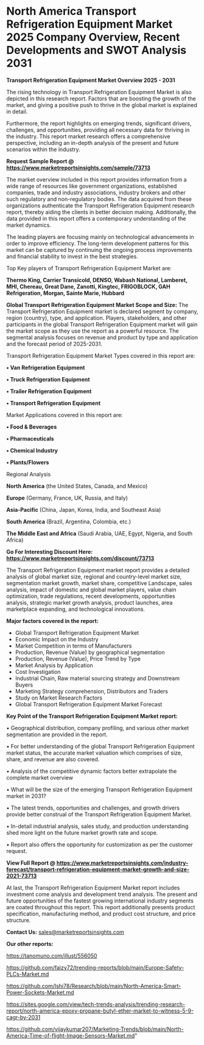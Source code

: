 # North America Transport Refrigeration Equipment Market 2025 Company Overview, Recent Developments and SWOT Analysis 2031

<Strong> Transport Refrigeration Equipment Market Overview 2025 - 2031</strong>

The rising technology in Transport Refrigeration Equipment Market is also depicted in this research report. Factors that are boosting the growth of the market, and giving a positive push to thrive in the global market is explained in detail.

Furthermore, the report highlights on emerging trends, significant drivers, challenges, and opportunities, providing all necessary data for thriving in the industry. This report market research offers a comprehensive perspective, including an in-depth analysis of the present and future scenarios within the industry.

<strong>Request Sample Report @ <a href=https://www.marketreportsinsights.com/sample/73713>https://www.marketreportsinsights.com/sample/73713</a></strong>

The market overview included in this report provides information from a wide range of resources like government organizations, established companies, trade and industry associations, industry brokers and other such regulatory and non-regulatory bodies. The data acquired from these organizations authenticate the Transport Refrigeration Equipment research report, thereby aiding the clients in better decision making. Additionally, the data provided in this report offers a contemporary understanding of the market dynamics.

The leading players are focusing mainly on technological advancements in order to improve efficiency. The long-term development patterns for this market can be captured by continuing the ongoing process improvements and financial stability to invest in the best strategies.

Top Key players of Transport Refrigeration Equipment Market are:

<strong>Thermo King, Carrier Transicold, DENSO, Wabash National, Lamberet, MHI, Chereau, Great Dane, Zanotti, Kingtec, FRIGOBLOCK, GAH Refrigeration, Morgan, Sainte Marie, Hubbard</strong>

<strong><b>Global Transport Refrigeration Equipment Market Scope and Size:</b></strong>
The Transport Refrigeration Equipment market is declared segment by company, region (country), type, and application. Players, stakeholders, and other participants in the global Transport Refrigeration Equipment market will gain the market scope as they use the report as a powerful resource. The segmental analysis focuses on revenue and product by type and application and the forecast period of 2025-2031.

Transport Refrigeration Equipment Market Types covered in this report are:

<strong>• Van Refrigeration Equipment

• Truck Refrigeration Equipment

• Trailer Refrigeration Equipment

• Transport Refrigeration Equipment</strong>

Market Applications covered in this report are:

<strong>• Food & Beverages

• Pharmaceuticals

• Chemical Industry

• Plants/Flowers</strong> 

Regional Analysis

<strong>North America</strong> (the United States, Canada, and Mexico)

<strong>Europe</strong> (Germany, France, UK, Russia, and Italy)

<strong>Asia-Pacific</strong> (China, Japan, Korea, India, and Southeast Asia)

<strong>South America</strong> (Brazil, Argentina, Colombia, etc.)

<strong>The Middle East and Africa</strong> (Saudi Arabia, UAE, Egypt, Nigeria, and South Africa)

<strong>Go For Interesting Discount Here: <a href=https://www.marketreportsinsights.com/discount/73713>https://www.marketreportsinsights.com/discount/73713</a></strong>

The Transport Refrigeration Equipment market report provides a detailed analysis of global market size, regional and country-level market size, segmentation market growth, market share, competitive Landscape, sales analysis, impact of domestic and global market players, value chain optimization, trade regulations, recent developments, opportunities analysis, strategic market growth analysis, product launches, area marketplace expanding, and technological innovations.

<strong><b>Major factors covered in the report:</b></strong>
<ul>
  <li>Global Transport Refrigeration Equipment Market </li>
  <li>Economic Impact on the Industry</li>
  <li>Market Competition in terms of Manufacturers</li>
  <li>Production, Revenue (Value) by geographical segmentation</li>
  <li>Production, Revenue (Value), Price Trend by Type</li>
  <li>Market Analysis by Application</li>
  <li>Cost Investigation</li>
  <li>Industrial Chain, Raw material sourcing strategy and Downstream Buyers</li>
  <li>Marketing Strategy comprehension, Distributors and Traders</li>
  <li>Study on Market Research Factors</li>
  <li>Global Transport Refrigeration Equipment Market Forecast</li>
</ul>

<strong><b>Key Point of the Transport Refrigeration Equipment Market report:</b></strong>

• Geographical distribution, company profiling, and various other market segmentation are provided in the report.

• For better understanding of the global Transport Refrigeration Equipment market status, the accurate market valuation which comprises of size, share, and revenue are also covered.

• Analysis of the competitive dynamic factors better extrapolate the complete market overview

• What will be the size of the emerging Transport Refrigeration Equipment market in 2031?

• The latest trends, opportunities and challenges, and growth drivers provide better construal of the Transport Refrigeration Equipment Market.

• In-detail industrial analysis, sales study, and production understanding shed more light on the future market growth rate and scope.

• Report also offers the opportunity for customization as per the customer request.

<strong><b>View Full Report @ <a href=https://www.marketreportsinsights.com/industry-forecast/transport-refrigeration-equipment-market-growth-and-size-2021-73713>https://www.marketreportsinsights.com/industry-forecast/transport-refrigeration-equipment-market-growth-and-size-2021-73713</a></b></strong>


At last, the Transport Refrigeration Equipment Market report includes investment come analysis and development trend analysis. The present and future opportunities of the fastest growing international industry segments are coated throughout this report. This report additionally presents product specification, manufacturing method, and product cost structure, and price structure.

<strong>Contact Us:</strong>
sales@marketreportsinsights.com

<strong>Our other reports:</strong>

<a href=https://tanomuno.com/illust/556050>https://tanomuno.com/illust/556050</a>

<a href=https://github.com/faizy72/trending-reports/blob/main/Europe-Safety-PLCs-Market.md>https://github.com/faizy72/trending-reports/blob/main/Europe-Safety-PLCs-Market.md</a>

<a href=https://github.com/Ishi78/Research/blob/main/North-America-Smart-Power-Sockets-Market.md>https://github.com/Ishi78/Research/blob/main/North-America-Smart-Power-Sockets-Market.md</a>

<a href=https://sites.google.com/view/tech-trends-analysis/trending-research-report/north-america-epoxy-propane-butyl-ether-market-to-witness-5-9-cagr-by-2031>https://sites.google.com/view/tech-trends-analysis/trending-research-report/north-america-epoxy-propane-butyl-ether-market-to-witness-5-9-cagr-by-2031</a>

<a href=https://github.com/vijaykumar207/Marketing-Trends/blob/main/North-America-Time-of-flight-Image-Sensors-Market.md>https://github.com/vijaykumar207/Marketing-Trends/blob/main/North-America-Time-of-flight-Image-Sensors-Market.md</a>"

